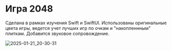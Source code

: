# Игра 2048

Сделана в рамках изучения Swift и SwiftUI. Использованы оригинальные цвета игры, ведется учет лучших игр по очкам и "накопленнным" плиткам. Добавится звуковое сопровождение.

![2025-01-21_20-30-31](https://github.com/user-attachments/assets/12c0b1d4-7959-4dc8-b8b5-a2d54dcaee9c)
